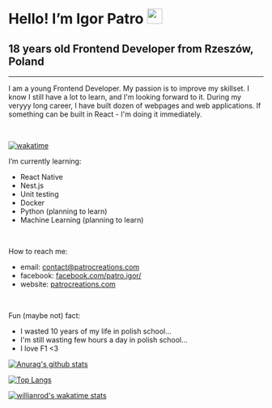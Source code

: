 # Hello! I’m Igor Patro  <img src="https://github.com/TheDudeThatCode/TheDudeThatCode/blob/master/Assets/Hi.gif" width="30px">

## 18 years old Frontend Developer from Rzeszów, Poland

---

I am a young Frontend Developer. My passion is to improve my skillset. I know I still have a lot to learn, and I'm looking forward to it. During my veryyy long career, I have built dozen of webpages and web applications. If something can be built in React - I'm doing it immediately.

<br/>

[![wakatime](https://wakatime.com/badge/user/6d072f8e-55e7-43d0-9e27-fd843e808d97.svg)](https://wakatime.com/@6d072f8e-55e7-43d0-9e27-fd843e808d97)

I’m currently learning:
 - React Native
 - Nest.js
 - Unit testing
 - Docker
 - Python (planning to learn)
 - Machine Learning (planning to learn)

<br/>

How to reach me: 
 - email: contact@patrocreations.com
 - facebook: [facebook.com/patro.igor/](https://facebook.com/patro.igor/)
 - website: [patrocreations.com](https://patrocreations.com)

<br/>

Fun (maybe not) fact: 
 - I wasted 10 years of my life in polish school...
 - I'm still wasting few hours a day in polish school...
 - I love F1 <3

[![Anurag's github stats](https://github-readme-stats.vercel.app/api?username=IgorPatro&theme=dracula&show_icons=true&hide=stars,issues,contribs&count_private=true&include_all_commits=true)](https://github.com/anuraghazra/github-readme-stats)

[![Top Langs](https://github-readme-stats.vercel.app/api/top-langs/?username=IgorPatro&theme=dracula&show_icons=true)](https://github.com/anuraghazra/github-readme-stats)

[![willianrod's wakatime stats](https://github-readme-stats.vercel.app/api/wakatime?username=IgorPatro&theme=dracula&v=2)](https://github.com/anuraghazra/github-readme-stats)

